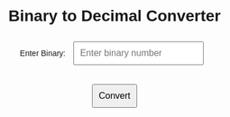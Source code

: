 <!DOCTYPE html>
<html lang="en">
<head>
    <meta charset="UTF-8">
    <meta name="viewport" content="width=device-width, initial-scale=1.0">
    <title>Binary to Decimal Converter</title>
    <style>
        body {
            font-family: Arial, sans-serif;
            margin: 50px;
            text-align: center;
        }
        input, button {
            padding: 10px;
            font-size: 16px;
            margin: 10px;
        }
        #result {
            margin-top: 20px;
            font-size: 18px;
            font-weight: bold;
        }
    </style>
</head>
<body>
    <h1>Binary to Decimal Converter</h1>
    
 <div>
        <label for="binaryInput">Enter Binary:</label>
        <input type="text" id="binaryInput" placeholder="Enter binary number">
    </div>
    
 <button id="convertBtn">Convert</button>
    
 <div id="result"></div>
    
<script>
        document.getElementById('convertBtn').addEventListener('click', function() {
            const binaryInput = document.getElementById('binaryInput').value;
            if (!binaryInput) {
                alert("Please enter a binary number.");
                return;
            }

            // Prepare data for API call
            const data = {
                binary: binaryInput,
                decimal: "", // This will be filled by the API
            };

            // Send POST request to Flask API
            fetch('/api/binary-converter', {
                method: 'POST',
                headers: {
                    'Content-Type': 'application/json'
                },
                body: JSON.stringify(data)
            })
            .then(response => response.json())
            .then(result => {
                // Display result in the 'result' div
                document.getElementById('result').innerHTML = `Decimal: ${result.decimal}`;
            })
            .catch(error => {
                console.error("Error:", error);
                alert("An error occurred while converting.");
            });
        });
    </script>
</body>
</html>
